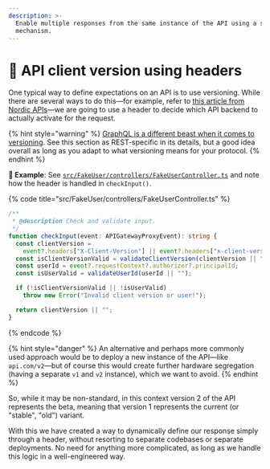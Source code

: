 ```yaml
---
description: >-
  Enable multiple responses from the same instance of the API using a simple
  mechanism.
---
```


# 📂 API client version using headers

One typical way to define expectations on an API is to use versioning. While there are several ways to do this—for example, refer to [this article from Nordic APIs](https://nordicapis.com/everything-you-need-to-know-about-api-versioning/)—we are going to use a header to decide which API backend to actually activate for the request.

{% hint style="warning" %}
[GraphQL is a different beast when it comes to versioning](https://graphql.org/learn/best-practices/#versioning). See this section as REST-specific in its details, but a good idea overall as long as you adapt to what versioning means for your protocol.
{% endhint %}

**🎯 Example**: See [`src/FakeUser/controllers/FakeUserController.ts`](https://github.com/mikaelvesavuori/better-apis-workshop/blob/main/src/FakeUser/controllers/FakeUserController.ts) and note how the header is handled in `checkInput()`.

{% code title="src/FakeUser/controllers/FakeUserController.ts" %}
```typescript
/**
 * @description Check and validate input.
 */
function checkInput(event: APIGatewayProxyEvent): string {
  const clientVersion =
    event?.headers["X-Client-Version"] || event?.headers["x-client-version"];
  const isClientVersionValid = validateClientVersion(clientVersion || "");
  const userId = event?.requestContext?.authorizer?.principalId;
  const isUserValid = validateUserId(userId || "");

  if (!isClientVersionValid || !isUserValid)
    throw new Error("Invalid client version or user!");

  return clientVersion || "";
}
```
{% endcode %}

{% hint style="danger" %}
An alternative and perhaps more commonly used approach would be to deploy a new instance of the API—like `api.com/v2`—but of course this would create further hardware segregation (having a separate `v1` and `v2` instance), which we want to avoid.
{% endhint %}

So, while it may be non-standard, in this context version 2 of the API represents the beta, meaning that version 1 represents the current (or "stable", "old") variant.

With this we have created a way to dynamically define our response simply through a header, without resorting to separate codebases or separate deployments. No need for anything more complicated, as long as we handle this logic in a well-engineered way.
